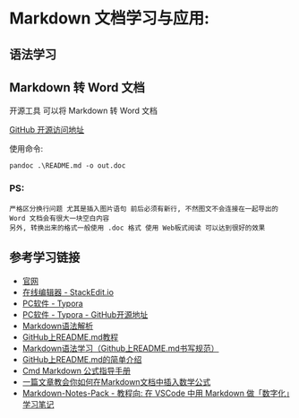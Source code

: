 # Markdown 文档学习与应用:
## 语法学习

## Markdown 转 Word 文档
开源工具 可以将 Markdown 转 Word 文档

[GitHub 开源访问地址](https://github.com/jgm/pandoc)

使用命令:

```shell
pandoc .\README.md -o out.doc
```

### PS:
    严格区分换行问题 尤其是插入图片语句 前后必须有新行, 不然图文不会连接在一起导出的 Word 文档会有很大一块空白内容
    另外, 转换出来的格式一般使用 .doc 格式 使用 Web板式阅读 可以达到很好的效果

## 参考学习链接

* [官网](http://www.markdown.cn/)
* [在线编辑器 - StackEdit.io](https://stackedit.io/)
* [PC软件 - Typora](https://typora.io/)
* [PC软件 - Typora - GitHub开源地址](https://github.com/typora/)
* [Markdown语法解析](https://www.jianshu.com/p/7aec157c395f)
* [GitHub上README.md教程](https://blog.csdn.net/Kaitiren/article/details/38513715)
* [Markdown语法学习（Github上README.md书写规范）](https://blog.csdn.net/brian512/article/details/41310269)
* [GitHub上README.md的简单介绍](https://www.cnblogs.com/shiy/p/6526868.html)
* [Cmd Markdown 公式指导手册](https://www.zybuluo.com/codeep/note/163962)
* [一篇文章教会你如何在Markdown文档中插入数学公式](https://zhuanlan.zhihu.com/p/158156773)
* [Markdown-Notes-Pack - 教程向: 在 VSCode 中用 Markdown 做「数字化」学习笔记](https://zhuanlan.zhihu.com/p/366596107)

